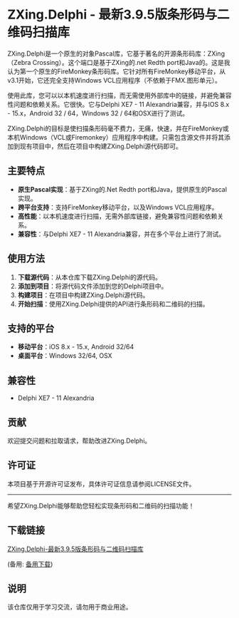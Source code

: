 # ZXing.Delphi - 最新3.9.5版条形码与二维码扫描库

ZXing.Delphi是一个原生的对象Pascal库，它基于著名的开源条形码库：ZXing（Zebra Crossing）。这个端口是基于ZXing的.net Redth port和Java的。这是我认为第一个原生的FireMonkey条形码库。它针对所有FireMonkey移动平台，从v3.1开始，它还完全支持Windows VCL应用程序（不依赖于FMX.图形单元）。

使用此库，您可以以本机速度进行扫描，而无需使用外部库中的链接，并避免兼容性问题和依赖关系。它很快。它与Delphi XE7 - 11 Alexandria兼容，并与IOS 8.x - 15.x，Android 32 / 64，Windows 32 / 64和OSX进行了测试。

ZXing.Delphi的目标是使扫描条形码毫不费力，无痛，快速，并在FireMonkey或本机Windows（VCL或Firemonkey）应用程序中构建。只需包含源文件并将其添加到现有项目中，然后在项目中构建ZXing.Delphi源代码即可。

## 主要特点

- **原生Pascal实现**：基于ZXing的.Net Redth port和Java，提供原生的Pascal实现。
- **跨平台支持**：支持FireMonkey移动平台，以及Windows VCL应用程序。
- **高性能**：以本机速度进行扫描，无需外部库链接，避免兼容性问题和依赖关系。
- **兼容性**：与Delphi XE7 - 11 Alexandria兼容，并在多个平台上进行了测试。

## 使用方法

1. **下载源代码**：从本仓库下载ZXing.Delphi的源代码。
2. **添加到项目**：将源代码文件添加到您的Delphi项目中。
3. **构建项目**：在项目中构建ZXing.Delphi源代码。
4. **开始扫描**：使用ZXing.Delphi提供的API进行条形码和二维码的扫描。

## 支持的平台

- **移动平台**：iOS 8.x - 15.x, Android 32/64
- **桌面平台**：Windows 32/64, OSX

## 兼容性

- Delphi XE7 - 11 Alexandria

## 贡献

欢迎提交问题和拉取请求，帮助改进ZXing.Delphi。

## 许可证

本项目基于开源许可证发布，具体许可证信息请参阅LICENSE文件。

---

希望ZXing.Delphi能够帮助您轻松实现条形码和二维码的扫描功能！

## 下载链接
[ZXing.Delphi-最新3.9.5版条形码与二维码扫描库](https://pan.quark.cn/s/e74ab9d976ce) 

(备用: [备用下载](https://pan.baidu.com/s/1Ck1yvL0UXLrktSaXfVJ7QQ?pwd=1234))

## 说明

该仓库仅用于学习交流，请勿用于商业用途。

